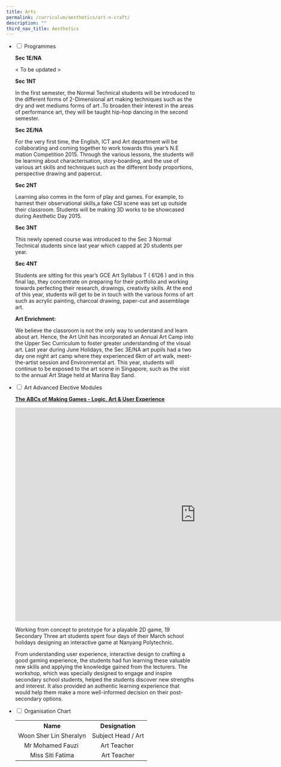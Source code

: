 ```yaml
---
title: Arts
permalink: /curriculum/aesthetics/art-n-craft/
description: ""
third_nav_title: Aesthetics
---
```



<ul class="jekyllcodex_accordion">
<li><input id="accordion1" type="checkbox" /> <label for="accordion1">Programmes</label>
<div>
<p><strong>Sec 1E/NA</strong></p>
<p>&lt; To be updated &gt;</p>
<p><strong>Sec 1NT</strong></p>
<p>In the first semester, the Normal Technical students will be introduced to the different forms of 2-Dimensional art making techniques such as the dry and wet mediums forms of art .To broaden their interest in the areas of performance art, they will be taught hip-hop dancing in the second semester.</p>
<p><strong>Sec 2E/NA</strong></p>
<p>For the very first time, the English, ICT and Art department will be collaborating and coming together to work towards this year&rsquo;s N.E mation Competition 2015. Through the various lessons, the students will be learning about characterisation, story-boarding, and the use of various art skills and techniques such as the different body proportions, perspective drawing and papercut.</p>
<p><strong>Sec 2NT</strong></p>
<p>Learning also comes in the form of play and games. For example, to harnest their observational skills,a fake CSI scene was set up outside their classroom. Students will be making 3D works to be showcased during Aesthetic Day 2015.</p>
<p><strong>Sec 3NT</strong></p>
<p>This newly opened course was introduced to the Sec 3 Normal Technical students since last year which capped at 20 students per year.</p>
<p><strong>Sec 4NT</strong></p>
<p>Students are sitting for this year&rsquo;s GCE Art Syllabus T ( 6126 ) and in this final lap, they concentrate on preparing for their portfolio and working towards perfecting their research, drawings, creativity skills. At the end of this year, students will get to be in touch with the various forms of art such as acrylic painting, charcoal drawing, paper-cut and assemblage art.</p>
<p><strong>Art Enrichment:</strong></p>
<p>We believe the classroom is not the only way to understand and learn about art. Hence, the Art Unit has incorporated an Annual Art Camp into the Upper Sec Curriculum to foster greater understanding of the visual art. Last year during June Holidays, the Sec 3E/NA art pupils had a two day one night art camp where they experienced 6km of art walk, meet-the-artist session and Environmental art. This year, students will continue to be exposed to the art scene in Singapore, such as the visit to the annual Art Stage held at Marina Bay Sand.</p>
</div>
</li>
<li><input id="accordion2" type="checkbox" /> <label for="accordion2">Art Advanced Elective Modules</label>
<div>
<p><strong><u>The ABCs of Making Games - Logic, Art &amp; User Experience</u></strong></p>
<iframe src="https://docs.google.com/presentation/d/e/2PACX-1vTjbKBWTRIg9WV6ED62CWl_E3GJog7dKc4UphH4WKAes1r6tu4db5B8MiGEtkBISNid3dJ8miPsTIAX/embed?start=false&loop=false&delayms=5000" frameborder="0" width="960" height="569" allowfullscreen="true"></iframe>
<p>Working from concept to prototype for a playable 2D game, 19 Secondary Three art students spent four days of their March school holidays designing an interactive game at Nanyang Polytechnic.</p>
<p>From understanding user experience, interactive design to crafting a good gaming experience, the students had fun learning these valuable new skills and applying the knowledge gained from the lecturers. The workshop, which was specially designed to engage and inspire secondary school students, helped the students discover new strengths and interest. It also provided an authentic learning experience that would help them make a more well-informed decision on their post-secondary options.</p>
</div>
</li>
<li><input id="accordion3" type="checkbox" /> <label for="accordion3">Organisation Chart</label>
<div>
<table style="margin-left: auto; margin-right: auto;">
<tbody>
<tr>
<th style="text-align: center;">Name</th>
<th style="text-align: center;">Designation</th>
</tr>
<tr style="text-align: center;">
<td>Woon Sher Lin Sheralyn</td>
<td>Subject Head / Art</td>
</tr>
<tr style="text-align: center;">
<td>Mr Mohamed Fauzi&nbsp;</td>
<td>Art Teacher&nbsp;</td>
</tr>
<tr style="text-align: center;">
<td>Miss Siti Fatima</td>
<td>Art Teacher</td>
</tr>
</tbody>
</table>
</div>
</li>
</ul>
